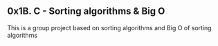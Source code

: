 ## 0x1B. C - Sorting algorithms & Big O
This is a group project based on sorting algorithms and Big O of sorting algorithms
